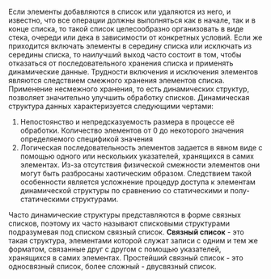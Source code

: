 Если элементы добавляются в список или удаляются из него, и известно, что все операции должны выполняться как в начале, так и в конце списка, то такой список целесообразно организовать в виде стека, очереди или дека в зависимости от конкретных условий. Если же приходится включать элементы в середину списка или исключать из середины списка, то наилучший выход часто состоит в том, чтобы отказаться от последовательного хранения списка и применять динамические данные.
Трудности включения и исключения элементов являются следствием смежного хранения элементов списка. Применение несмежного хранения, то есть динамических структур, позволяет значительно улучшить обработку списков. Динамическая структура данных характеризуется следующими чертами:  
1. Непостоянство и непредсказуемость размера в процессе её обработки. Количество элементов от 0 до некоторого значения определяемого спецификой значения
2. Логическая последовательность элементов задается в явном виде с помощью одного или нескольких указателей, хранящихся в самих элементах. Из-за отсутствия физической смежности элементов они могут быть разбросаны хаотическим образом. Следствием такой особенности является усложнение процедур доступа к элементам динамической структуры по сравнению со статическими и полу-статическими структурами.

Часто динамические структуры представляются в форме связных списков, поэтому их часто называют списковыми структурами подразумевая под списком связный список.
**Связный список** - это такая структура, элементами которой служат записи с одним и тем же форматом, связанные друг с другом с помощью указателей, хранящихся в самих элементах. Простейший связный список - это односвязный список, более сложный - двусвязный список.